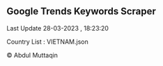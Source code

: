 

## Google Trends Keywords Scraper 
 
Last Update 28-03-2023 , 18:23:20

Country List :
VIETNAM.json



© Abdul Muttaqin 
